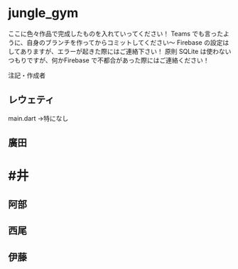 # jungle_gym

ここに色々作品で完成したものを入れていってください！
Teams でも言ったように、自身のブランチを作ってからコミットしてください～
Firebase の設定はしてありますが、エラーが起きた際にはご連絡下さい！
原則 SQLite は使わないつもりですが、何かFirebase で不都合があった際にはご連絡ください！

注記・作成者
## レウェティ
main.dart
→特になし

## 廣田


# #井


## 阿部


## 西尾


## 伊藤
